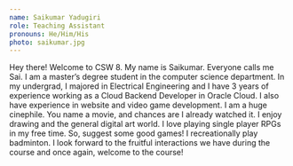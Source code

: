 ```yaml
---
name: Saikumar Yadugiri
role: Teaching Assistant
pronouns: He/Him/His
photo: saikumar.jpg
---
```


Hey there! Welcome to CSW 8. My name is Saikumar. Everyone calls me Sai. I am a master’s degree student in the computer science department. In my undergrad, I majored in Electrical Engineering and I have 3 years of experience working as a Cloud Backend Developer in Oracle Cloud. I also have experience in website and video game development. I am a huge cinephile. You name a movie, and chances are I already watched it. I enjoy drawing and the general digital art world. I love playing single player RPGs in my free time. So, suggest some good games! I recreationally play badminton. I look forward to the fruitful interactions we have during the course and once again, welcome to the course!
